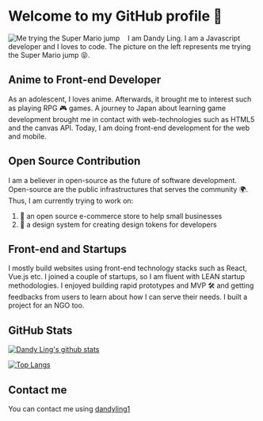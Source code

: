 # Welcome to my GitHub profile 👋

<!--
**dandyling/dandyling** is a ✨ _special_ ✨ repository because its `README.md` (this file) appears on your GitHub profile.

Here are some ideas to get you started:

- 🔭 I’m currently working on ...
- 🌱 I’m currently learning ...
- 👯 I’m looking to collaborate on ...
- 🤔 I’m looking for help with ...
- 💬 Ask me about ...
- 📫 How to reach me: ...
- 😄 Pronouns: ...
- ⚡ Fun fact: ...
-->
<div>
  <img style="margin-right:16px" src="https://res.cloudinary.com/dpyg8gfqr/image/upload/w_150,h_150/github/profile-pic.jpg" alt="Me trying the Super Mario jump" align="left" />
  
  <p>I am Dandy Ling.  I am a Javascript developer and I loves to code.  The picture on the left represents me trying the Super Mario jump 😝.</p>
</div>

## Anime to Front-end Developer

As an adolescent, I loves anime. Afterwards, it brought me to interest such as playing RPG 🎮 games. A journey to Japan about learning game development brought me in contact with web-technologies such as HTML5 and the canvas API. Today, I am doing front-end development for the web and mobile.

## Open Source Contribution

I am a believer in open-source as the future of software development. Open-source are the public infrastructures that serves the community 🌍. Thus, I am currently trying to work on:

1. 🏪 an open source e-commerce store to help small businesses
2. 🎨 a design system for creating design tokens for developers

## Front-end and Startups

I mostly build websites using front-end technology stacks such as React, Vue.js etc. I joined a couple of startups, so I am fluent with LEAN startup methodologies. I enjoyed building rapid prototypes and MVP 🛠️ and getting feedbacks from users to learn about how I can serve their needs. I built a project for an NGO too.

## GitHub Stats

[![Dandy Ling's github stats](https://github-readme-stats.vercel.app/api?username=dandyling&hide=stars&count_private=true&show_icons=true&theme=tokyonight)](https://github.com/anuraghazra/github-readme-stats)

[![Top Langs](https://github-readme-stats.vercel.app/api/top-langs/?username=dandyling&theme=tokyonight&langs_count=4&hide=php&layout=compact)](https://github.com/anuraghazra/github-readme-stats)

## Contact me

You can contact me using [dandyling1](https://twitter.com/dandyling1)
